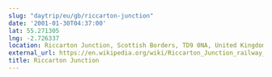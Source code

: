 ```yaml
---
slug: "daytrip/eu/gb/riccarton-junction"
date: '2001-01-30T04:37:00'
lat: 55.271305
lng: -2.726337
location: Riccarton Junction, Scottish Borders, TD9 0NA, United Kingdom
external_url: https://en.wikipedia.org/wiki/Riccarton_Junction_railway_station
title: Riccarton Junction
---
```



